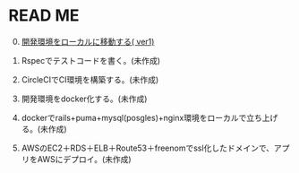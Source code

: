 # READ ME

0. [開発環境をローカルに移動する( ver1)](/local_portfolio)

1. Rspecでテストコードを書く。(未作成)

2. CircleCIでCI環境を構築する。(未作成)
3. 開発環境をdocker化する。(未作成)
4. dockerでrails+puma+mysql(posgles)+nginx環境をローカルで立ち上げる。(未作成)
5. AWSのEC2＋RDS＋ELB＋Route53＋freenomでssl化したドメインで、アプリをAWSにデプロイ。(未作成)

